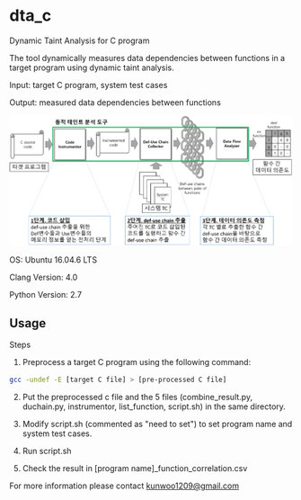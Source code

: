 # dta_c
Dynamic Taint Analysis for C program

The tool dynamically measures data dependencies between functions in a target program using dynamic taint analysis.

Input: target C program, system test cases

Output: measured data dependencies between functions

![](dta.png)

OS: Ubuntu 16.04.6 LTS

Clang Version: 4.0

Python Version: 2.7

## Usage

Steps

1. Preprocess a target C program using the following command: 

```sh
gcc -undef -E [target C file] > [pre-processed C file]
```

2. Put the preprocessed c file and the 5 files (combine_result.py, duchain.py, instrumentor, list_function, script.sh) in the same directory.

2. Modify script.sh (commented as "need to set") to set program name and system test cases.

3. Run script.sh

4. Check the result in [program name]_function_correlation.csv



For more information please contact kunwoo1209@gmail.com
